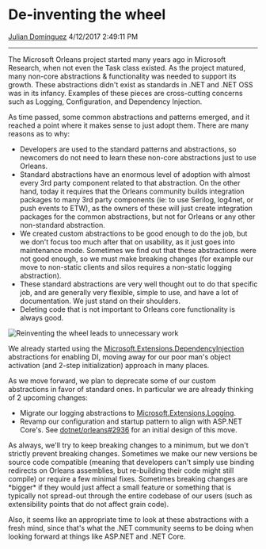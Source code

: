 De-inventing the wheel
======================

[Julian Dominguez](https://github.com/jdom) 4/12/2017 2:49:11 PM

* * * * *

The Microsoft Orleans project started many years ago in Microsoft Research, when not even the Task class existed. As the project matured, many non-core abstractions & functionality was needed to support its growth. These abstractions didn't exist as standards in .NET and .NET OSS was in its infancy. Examples of these pieces are cross-cutting concerns such as Logging, Configuration, and Dependency Injection.

As time passed, some common abstractions and patterns emerged, and it reached a point where it makes sense to just adopt them. There are many reasons as to why:

- Developers are used to the standard patterns and abstractions, so newcomers do not need to learn these non-core abstractions just to use Orleans.
- Standard abstractions have an enormous level of adoption with almost every 3rd party component related to that abstraction. On the other hand, today it requires that the Orleans community builds integration packages to many 3rd party components (ie: to use Serilog, log4net, or push events to ETW), as the owners of these will just create integration packages for the common abstractions, but not for Orleans or any other non-standard abstraction.
- We created custom abstractions to be good enough to do the job, but we don't focus too much after that on usability, as it just goes into maintenance mode. Sometimes we find out that these abstractions were not good enough, so we must make breaking changes (for example our move to non-static clients and silos requires a non-static logging abstraction).
- These standard abstractions are very well thought out to do that specific job, and are generally very flexible, simple to use, and have a lot of documentation. We just stand on their shoulders.
- Deleting code that is not important to Orleans core functionality is always good.

![Reinventing the wheel leads to unnecessary work](media/2017/04/reinvent-the-wheel.jpg)

We already started using the [Microsoft.Extensions.DependencyInjection](https://www.nuget.org/packages/Microsoft.Extensions.DependencyInjection) abstractions for enabling DI, moving away for our poor man's object activation (and 2-step initialization) approach in many places.

As we move forward, we plan to deprecate some of our custom abstractions in favor of standard ones. In particular we are already thinking of 2 upcoming changes:

- Migrate our logging abstractions to [Microsoft.Extensions.Logging](https://www.nuget.org/packages/Microsoft.Extensions.Logging).
- Revamp our configuration and startup pattern to align with ASP.NET  Core's. See [dotnet/orleans\#2936](https://github.com/dotnet/orleans/issues/2936) for an initial design of this move.

As always, we'll try to keep breaking changes to a minimum, but we don't strictly prevent breaking changes. Sometimes we make our new versions be source code compatible (meaning that developers can't simply use binding redirects on Orleans assemblies, but re-building their code might still compile) or require a few minimal fixes. Sometimes breaking changes are \*bigger\* if they would just affect a small feature or something that is typically not spread-out through the entire codebase of our users (such as extensibility points that do not affect grain code).

Also, it seems like an appropriate time to look at these abstractions with a fresh mind, since that's what the .NET community seems to be doing when looking forward at things like ASP.NET and .NET Core.
